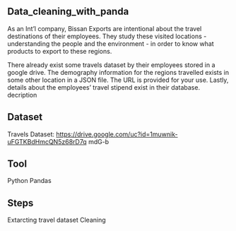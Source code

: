 ## Data_cleaning_with_panda
As an Int’l company, Bissan Exports are intentional
about the travel destinations of their employees.
They study these visited locations - understanding
the people and the environment - in order to know
what products to export to these regions.

There already exist some travels dataset by their
employees stored in a google drive.
The demography information for the regions
travelled exists in some other location in a JSON file.
The URL is provided for your use.
Lastly, details about the employees’ travel stipend
exist in their database.
decription
 
 ## Dataset
 Travels Dataset:
    https://drive.google.com/uc?id=1muwnik-uFGTKBdHmcQN5z68rD7q
mdG-b

## Tool 
Python
Pandas

## Steps
Extarcting travel dataset
Cleaning  
